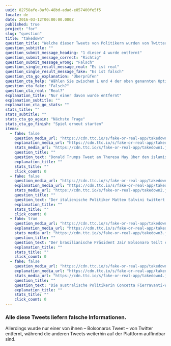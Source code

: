```yaml
---
uuid: 82758afe-8af0-48bd-adad-e857400fe5f5
locale: de
date: 2016-03-12T00:00:00.000Z
published: true
project: "for"
slug: "question"
title: "takedown"
question_title: "Welche dieser Tweets von Politikern wurden von Twitter entfernt?"
question_subtitle: ""
question_submit_message_heading: "1 dieser 4 wurde entfernt"
question_submit_message_correct: "Richtig"
question_submit_message_wrong: "Falsch"
question_single_result_message_real: "Es ist real"
question_single_result_message_fake: "Es ist falsch"
question_cta_go_explanation: "Überprüfen"
question_cta_help: "Wählen Sie zwischen 1 und 4 der oben genannten Optionen!"
question_cta_fake: "Falsch?"
question_cta_real: "Real?"
explanation_title: "Nur einer davon wurde entfernt"
explanation_subtitle: ""
explanation_cta_go_stats: ""
stats_title: ""
stats_subtitle: ""
stats_cta_go_again: "Nächste Frage"
stats_cta_go_finish: "Spiel erneut starten"
items:
  - fake: false
    question_media_url: "https://cdn.ttc.io/s/fake-or-real-app/takedown1.jpg"
    explanation_media_url: "https://cdn.ttc.io/s/fake-or-real-app/takedown1.jpg"
    stats_media_url: "https://cdn.ttc.io/s/fake-or-real-app/takedown1.jpg"
    question_title: ""
    question_text: "Donald Trumps Tweet an Theresa May über den islamischen Terrorismus"
    explanation_title: ""
    stats_title: ""
    click_count: 0
  - fake: false
    question_media_url: "https://cdn.ttc.io/s/fake-or-real-app/takedown2.jpg"
    explanation_media_url: "https://cdn.ttc.io/s/fake-or-real-app/takedown2.jpg"
    stats_media_url: "https://cdn.ttc.io/s/fake-or-real-app/takedown2.jpg"
    question_title: ""
    question_text: "Der italienische Politiker Matteo Salvini twittert über Coronavirus-Mythen."
    explanation_title: ""
    stats_title: ""
    click_count: 0
  - fake: true
    question_media_url: "https://cdn.ttc.io/s/fake-or-real-app/takedown3.jpg"
    explanation_media_url: "https://cdn.ttc.io/s/fake-or-real-app/takedown3.jpg"
    stats_media_url: "https://cdn.ttc.io/s/fake-or-real-app/takedown3.jpg"
    question_title: ""
    question_text: "Der brasilianische Präsident Jair Bolsonaro teilt ein Video auf Twitter, das Fabriken zeigt, die trotz der Coronavirus-Krise weiterhin geöffnet sind, und deutet damit an, dass eine solche Situation die Gesundheit der Menschen gefährdet"
    explanation_title: ""
    stats_title: ""
    click_count: 0
  - fake: false
    question_media_url: "https://cdn.ttc.io/s/fake-or-real-app/takedown4.jpg"
    explanation_media_url: "https://cdn.ttc.io/s/fake-or-real-app/takedown4.jpg"
    stats_media_url: "https://cdn.ttc.io/s/fake-or-real-app/takedown4.jpg"
    question_title: ""
    question_text: "Die australische Politikerin Concetta Fierravanti-Wells sagte, die Buschbrände seien von Brandstiftern verursacht worden"
    explanation_title: ""
    stats_title: ""
    click_count: 0
---
```

### Alle diese Tweets liefern falsche Informationen. 

Allerdings wurde nur einer von ihnen – Bolsonaros Tweet –  von Twitter entfernt, während die anderen Tweets weiterhin auf der Plattform auffindbar sind.
